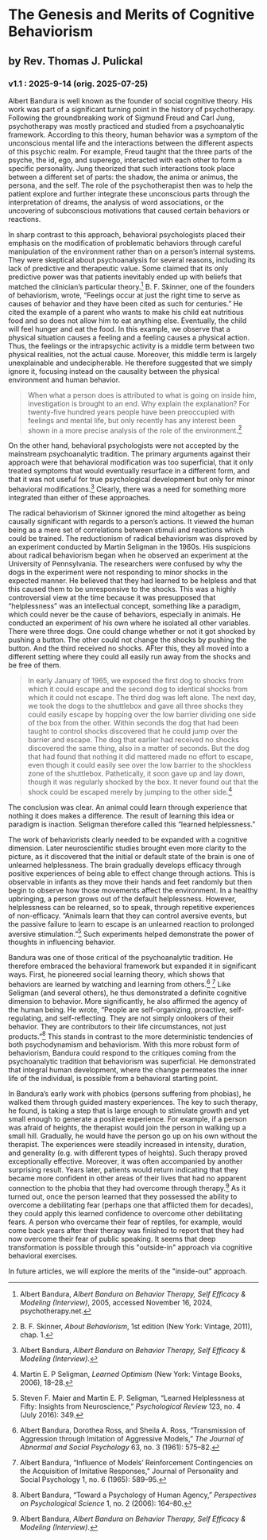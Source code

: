 # The Genesis and Merits of Cognitive Behaviorism
## by Rev. Thomas J. Pulickal
### v1.1 : 2025-9-14 (orig. 2025-07-25)

Albert Bandura is well known as the founder of social cognitive theory. His work was part of a significant turning point in the history of psychotherapy. Following the groundbreaking work of Sigmund Freud and Carl Jung, psychotherapy was mostly practiced and studied from a psychoanalytic framework. According to this theory, human behavior was a symptom of the unconscious mental life and the interactions between the different aspects of this psychic realm. For example, Freud taught that the three parts of the psyche, the id, ego, and superego, interacted with each other to form a specific personality. Jung theorized that such interactions took place between a different set of parts: the shadow, the anima or animus, the persona, and the self. The role of the psychotherapist then was to help the patient explore and further integrate these unconscious parts through the interpretation of dreams, the analysis of word associations, or the uncovering of subconscious motivations that caused certain behaviors or reactions.

In sharp contrast to this approach, behavioral psychologists placed their emphasis on the modification of problematic behaviors through careful manipulation of the environment rather than on a person’s internal systems. They were skeptical about psychoanalysis for several reasons, including its lack of predictive and therapeutic value. Some claimed that its only predictive power was that patients inevitably ended up with beliefs that matched the clinician’s particular theory.[^1] B. F. Skinner, one of the founders of behaviorism, wrote, “Feelings occur at just the right time to serve as causes of behavior and they have been cited as such for centuries.” He cited the example of a parent who wants to make his child eat nutritious food and so does not allow him to eat anything else. Eventually, the child will feel hunger and eat the food. In this example, we observe that a physical situation causes a feeling and a feeling causes a physical action. Thus, the feelings or the intrapsychic activity is a middle term between two physical realities, not the actual cause. Moreover, this middle term is largely unexplainable and undecipherable. He therefore suggested that we simply ignore it, focusing instead on the causality between the physical environment and human behavior.

> When what a person does is attributed to what is going on inside him, investigation is brought to an end. Why explain the explanation? For twenty-five hundred years people have been preoccupied with feelings and mental life, but only recently has any interest been shown in a more precise analysis of the role of the environment.[^2]

On the other hand, behavioral psychologists were not accepted by the mainstream psychoanalytic tradition. The primary arguments against their approach were that behavioral modification was too superficial, that it only treated symptoms that would eventually resurface in a different form, and that it was not useful for true psychological development but only for minor behavioral modifications.[^3] Clearly, there was a need for something more integrated than either of these approaches. 

The radical behaviorism of Skinner ignored the mind altogether as being causally significant with regards to a person’s actions. It viewed the human being as a mere set of correlations between stimuli and reactions which could be trained. The reductionism of radical behaviorism was disproved by an experiment conducted by Martin Seligman in the 1960s. His suspicions about radical behaviorism began when he observed an experiment at the University of Pennsylvania. The researchers were confused by why the dogs in the experiment were not responding to minor shocks in the expected manner. He believed that they had learned to be helpless and that this caused them to be unresponsive to the shocks. This was a highly controversial view at the time because it was presupposed that “helplessness” was an intellectual concept, something like a paradigm, which could never be the cause of behaviors, especially in animals. He conducted an experiment of his own where he isolated all other variables. There were three dogs. One could change whether or not it got shocked by pushing a button. The other could not change the shocks by pushing the button. And the third received no shocks. AFter this, they all moved into a different setting where they could all easily run away from the shocks and be free of them.

> In early January of 1965, we exposed the first dog to shocks from which it could escape and the second dog to identical shocks from which it could not escape. The third dog was left alone. The next day, we took the dogs to the shuttlebox and gave all three shocks they could easily escape by hopping over the low barrier dividing one side of the box from the other. Within seconds the dog that had been taught to control shocks discovered that he could jump over the barrier and escape. The dog that earlier had received no shocks discovered the same thing, also in a matter of seconds. But the dog that had found that nothing it did mattered made no effort to escape, even though it could easily see over the low barrier to the shockless zone of the shuttlebox. Pathetically, it soon gave up and lay down, though it was regularly shocked by the box. It never found out that the shock could be escaped merely by jumping to the other side.[^4]

The conclusion was clear. An animal could learn through experience that nothing it does makes a difference. The result of learning this idea or paradigm is inaction. Seligman therefore called this “learned helplessness.”

The work of behaviorists clearly needed to be expanded with a cognitive dimension. Later neuroscientific studies brought even more clarity to the picture, as it discovered that the initial or default state of the brain is one of unlearned helplessness. The brain gradually develops efficacy through positive experiences of being able to effect change through actions. This is observable in infants as they move their hands and feet randomly but then begin to observe how those movements affect the environment. In a healthy upbringing, a person grows out of the default helplessness. However, helplessness can be relearned, so to speak, through repetitive experiences of non-efficacy. “Animals learn that they can control aversive events, but the passive failure to learn to escape is an unlearned reaction to prolonged aversive stimulation.”[^5] Such experiments helped demonstrate the power of thoughts in influencing behavior.

Bandura was one of those critical of the psychoanalytic tradition. He therefore embraced the behavioral framework but expanded it in significant ways. First, he pioneered social learning theory, which shows that behaviors are learned by watching and learning from others.[^6] [^7] Like Seligman (and several others), he thus demonstrated a definite cognitive dimension to behavior. More significantly, he also affirmed the agency of the human being. He wrote, “People are self-organizing, proactive, self-regulating, and self-reflecting. They are not simply onlookers of their behavior. They are contributors to their life circumstances, not just products.”[^8] This stands in contrast to the more deterministic tendencies of both psychodynamism and behaviorism. With this more robust form of behaviorism, Bandura could respond to the critiques coming from the psychoanalytic tradition that behaviorism was superficial. He demonstrated that integral human development, where the change permeates the inner life of the individual, is possible from a behavioral starting point. 

In Bandura’s early work with phobics (persons suffering from phobias), he walked them through guided mastery experiences. The key to such therapy, he found, is taking a step that is large enough to stimulate growth and yet small enough to generate a positive experience. For example, if a person was afraid of heights, the therapist would join the person in walking up a small hill. Gradually, he would have the person go up on his own without the therapist. The experiences were steadily increased in intensity, duration, and generality (e.g. with different types of heights). Such therapy proved exceptionally effective. Moreover, it was often accompanied by another surprising result. Years later, patients would return indicating that they became more confident in other areas of their lives that had no apparent connection to the phobia that they had overcome through therapy.[^9] As it turned out, once the person learned that they possessed the ability to overcome a debilitating fear (perhaps one that afflicted them for decades), they could apply this learned confidence to overcome other debilitating fears. A person who overcame their fear of reptiles, for example, would come back years after their therapy was finished to report that they had now overcome their fear of public speaking. It seems that deep transformation is possible through this "outside-in" approach via cognitive behavioral exercises.

In future articles, we will explore the merits of the "inside-out" approach.

[^1]: Albert Bandura, *Albert Bandura on Behavior Therapy, Self Efficacy & Modeling (Interview)*, 2005, accessed November 16, 2024, psychotherapy.net.
[^2]: B. F. Skinner, *About Behaviorism*, 1st edition (New York: Vintage, 2011), chap. 1.
[^3]: Albert Bandura, *Albert Bandura on Behavior Therapy, Self Efficacy & Modeling (Interview)*.
[^4]: Martin E. P Seligman, *Learned Optimism* (New York: Vintage Books, 2006), 18–28.
[^5]: Steven F. Maier and Martin E. P. Seligman, “Learned Helplessness at Fifty: Insights from Neuroscience,” *Psychological Review* 123, no. 4 (July 2016): 349.
[^6]: Albert Bandura, Dorothea Ross, and Sheila A. Ross, “Transmission of Aggression through Imitation of Aggressive Models,” *The Journal of Abnormal and Social Psychology* 63, no. 3 (1961): 575–82.
[^7]: Albert Bandura, “Influence of Models’ Reinforcement Contingencies on the Acquisition of Imitative Responses,” Journal of Personality and Social Psychology 1, no. 6 (1965): 589–95.
[^8]: Albert Bandura, “Toward a Psychology of Human Agency,” *Perspectives on Psychological Science* 1, no. 2 (2006): 164–80.
[^9]: Albert Bandura, *Albert Bandura on Behavior Therapy, Self Efficacy & Modeling (Interview)*.
